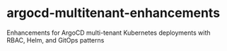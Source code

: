 # argocd-multitenant-enhancements
Enhancements for ArgoCD multi-tenant Kubernetes deployments with RBAC, Helm, and GitOps patterns
